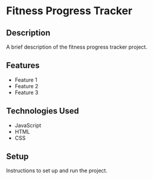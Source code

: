 # Fitness Progress Tracker

## Description

A brief description of the fitness progress tracker project.

## Features

- Feature 1
- Feature 2
- Feature 3

## Technologies Used

- JavaScript
- HTML
- CSS

## Setup

Instructions to set up and run the project.
